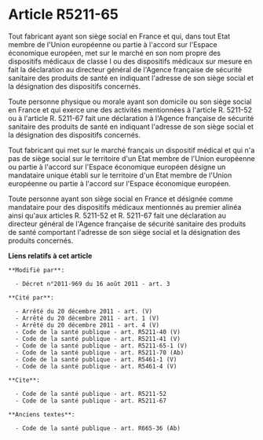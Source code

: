 # Article R5211-65

Tout fabricant ayant son siège social en France et qui, dans tout Etat membre de l'Union européenne ou partie à l'accord sur
l'Espace économique européen, met sur le marché en son nom propre des dispositifs médicaux de classe I ou des dispositifs
médicaux sur mesure en fait la déclaration au directeur général de l'Agence française de sécurité sanitaire des produits de
santé en indiquant l'adresse de son siège social et la désignation des dispositifs concernés. 

Toute personne physique ou morale ayant son domicile ou son siège social en France et qui exerce une des activités
mentionnées à l'article R. 5211-52 ou à l'article R. 5211-67 fait une déclaration à l'Agence française de sécurité sanitaire
des produits de santé en indiquant l'adresse de son siège social et la désignation des dispositifs concernés. 

Tout fabricant qui met sur le marché français un dispositif médical et qui n'a pas de siège social sur le territoire d'un
Etat membre de l'Union européenne ou partie à l'accord sur l'Espace économique européen désigne un mandataire unique établi
sur le territoire d'un Etat membre de l'Union européenne ou partie à l'accord sur l'Espace économique européen. 

Toute personne ayant son siège social en France et désignée comme mandataire pour des dispositifs médicaux mentionnés au
premier alinéa ainsi qu'aux articles R. 5211-52 et R. 5211-67 fait une déclaration au directeur général de l'Agence française
de sécurité sanitaire des produits de santé comportant l'adresse de son siège social et la désignation des produits
concernés.

**Liens relatifs à cet article**

	**Modifié par**:

	  - Décret n°2011-969 du 16 août 2011 - art. 3

	**Cité par**:

	  - Arrêté du 20 décembre 2011 - art. (V)
	  - Arrêté du 20 décembre 2011 - art. 1 (V)
	  - Arrêté du 20 décembre 2011 - art. 4 (V)
	  - Code de la santé publique - art. R5211-40 (V)
	  - Code de la santé publique - art. R5211-41 (V)
	  - Code de la santé publique - art. R5211-65-1 (V)
	  - Code de la santé publique - art. R5211-70 (Ab)
	  - Code de la santé publique - art. R5461-1 (V)
	  - Code de la santé publique - art. R5461-4 (V)

	**Cite**:

	  - Code de la santé publique - art. R5211-52
	  - Code de la santé publique - art. R5211-67

	**Anciens textes**:

	  - Code de la santé publique - art. R665-36 (Ab)
